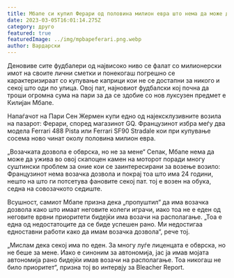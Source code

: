```yaml
---
title: Мбапе си купил Ферари од половина милион евра што нема да може да го вози
date: 2023-03-05T16:01:14.275Z
category: друго
featured: true
featuredImage: ../img/mpbapeferari.png.webp
author: Вардарски
---
```


Деновиве сите фудбалери од највисоко ниво се фалат со милионерски имот на своите лични сметки и понекогаш погрешно се карактеризираат со купување каприци кои не се достапни за никого и секој што оди по улица. Овој пат, најновиот фудбалски кој почна да троши огромна сума на пари за да се здобие со нов луксузен предмет е Килијан Мбапе.

Напаѓачот на Пари Сен Жермен купи едно од најексклузивните возила на пазарот: Ферари, според магазинот GQ. Французинот избра меѓу два модела Ferrari 488 Pista или Ferrari SF90 Stradale кои при купување сосема ново чинат околу половина милион евра.

„Возачката дозвола е обврска, но не за мене“
Сепак, Мбапе нема да може да ужива во овој скапоцен камен на моторот поради многу суштински проблем за оние кои се заинтересирани за возење возило: Французинот нема возачка дозвола и покрај тоа што има 24 години, нешто на што ги потсетува фановите секој пат. тој е возен на обука, седна на совозачкото седиште.

Всушност, самиот Мбапе призна дека „пропуштил“ да има возачка дозвола како што имаат неговите колеги играчи, иако тоа не е еден од неговите врвни приоритети бидејќи има возачи на располагање. „Тоа е една од недостатоците да се биде успешен рано. Ми недостигаа едноставни работи како да имам возачка дозвола“, рече тој.

„Мислам дека секој има по еден. За многу луѓе лиценцата е обврска, но не беше за мене. Иако е синоним за автономија, јас ја имав мојата автономија рано бидејќи имав возачи на располагање. Тоа никогаш не било приоритет“, призна тој во интервју за Bleacher Report.
